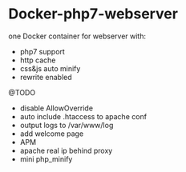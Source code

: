# Docker-php7-webserver
one Docker container for webserver with:
* php7 support
* http cache
* css&js auto minify
* rewrite enabled
 

@TODO
* disable AllowOverride
* auto include .htaccess to apache conf
* output logs to /var/www/log
* add welcome page
* APM
* apache real ip behind proxy
* mini php_minify
